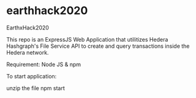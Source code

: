 # earthhack2020
EarthxHack2020

This repo is an ExpressJS Web Application that utilitizes Hedera Hashgraph's File Service API to create and query transactions inside the Hedera network.

Requirement: Node JS & npm

To start application: 

unzip the file 
npm start 

